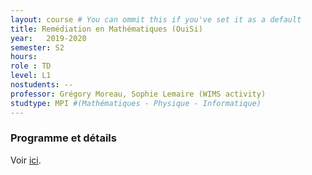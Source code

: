 ```yaml
---
layout: course # You can ommit this if you've set it as a default
title: Remédiation en Mathématiques (OuiSi)
year: 	2019-2020
semester: S2
hours: 
role : TD
level: L1
nostudents: --
professor: Grégory Moreau, Sophie Lemaire (WIMS activity)
studtype: MPI #(Mathématiques - Physique - Informatique)
---
```

### Programme et détails

Voir [ici](http://joelcohen.github.io/ens/).

